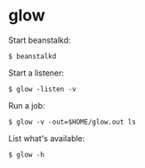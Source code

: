 # glow

Start beanstalkd:

```
$ beanstalkd
```

Start a listener:

```
$ glow -listen -v
```

Run a job:

```
$ glow -v -out=$HOME/glow.out ls
```

List what's available:

```
$ glow -h
```